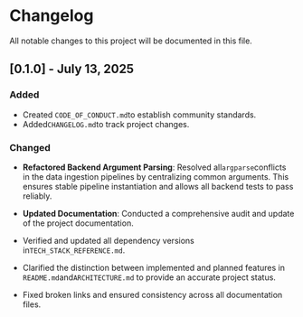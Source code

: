 # Changelog

All notable changes to this project will be documented in this file.

## [0.1.0] - July 13, 2025

### Added

- Created `CODE_OF_CONDUCT.md`to establish community standards.
- Added`CHANGELOG.md`to track project changes.

### Changed

- **Refactored Backend Argument Parsing**: Resolved all`argparse`conflicts in the data ingestion
  pipelines by centralizing common arguments. This ensures stable pipeline instantiation and allows
  all backend tests to pass reliably.

- **Updated Documentation**: Conducted a comprehensive audit and update of the project
  documentation.
- Verified and updated all dependency versions in`TECH_STACK_REFERENCE.md`.
- Clarified the distinction between implemented and planned features in
  `README.md`and`ARCHITECTURE.md` to provide an accurate project status.

- Fixed broken links and ensured consistency across all documentation files.

